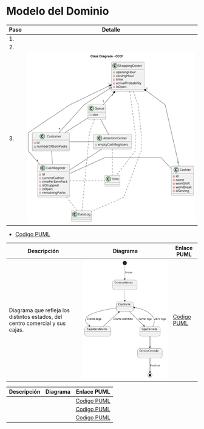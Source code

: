 # Modelo del Dominio





  | Paso                                                                  |                         Detalle                         |
| --------------------------------------------------------------------- | :-----------------------------------------------------: |
| 1.                        | 
| 2.                  |          ![]()           |
| 3.   |          ![](https://github.com/hugofresno20/23-24-IdSw2-SDD/blob/main/images/modelosUML/diagramaClases.svg)           |


- [Codigo PUML](https://github.com/hugofresno20/23-24-IdSw2-SDD/blob/main/modelosUML/diagramaClases.puml)



|Descripción|Diagrama|Enlace PUML|  
|--|--|--|
| Diagrama que refleja los distintos estados, del centro comercial y sus cajas. | ![](https://github.com/hugofresno20/23-24-IdSw2-SDD/blob/main/images/modelosUML/diagramaEstadosCentro.svg) | [Codigo PUML](https://github.com/hugofresno20/23-24-IdSw2-SDD/blob/main/modelosUML/diagramaEstadosCentro.puml) |



|Descripción|Diagrama|Enlace PUML|  
|--|--|--|
|  | ![]() | [Codigo PUML]() |
| | ![]() | [Codigo PUML]() |
| | ![]() | [Codigo PUML]() | 
              


